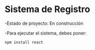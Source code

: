 <h1>Sistema de Registro</h1>

-Estado de proyecto: En construcción

-Para ejecutar el sistema, debes poner:

```npm install react```
